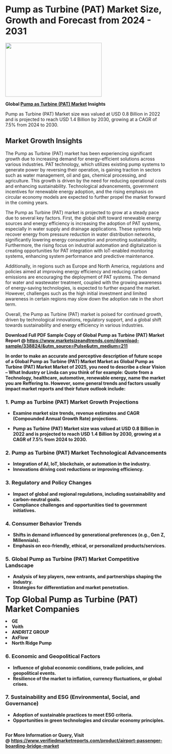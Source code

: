 <H1>Pump as Turbine (PAT) Market Size, Growth and Forecast from 2024 - 2031</H1><img class="aligncenter size-medium wp-image-584254" src="https://thirdeyenews.in/wp-content/uploads/2024/09/Global-Market-Research-300x168.jpeg" alt="" width="300" height="168" /><p><strong>Global&nbsp;<a href="https://www.marketsizeandtrends.com/download-sample/338824/&amp;utm_source=Pulse&amp;utm_medium=211">Pump as Turbine (PAT) Market</a> Insights</strong></p><p>Pump as Turbine (PAT) Market size was valued at USD 0.8 Billion in 2022 and is projected to reach USD 1.4 Billion by 2030, growing at a CAGR of 7.5% from 2024 to 2030.</p><p><h2>Market Growth Insights</h2> <p>The Pump as Turbine (PAT) market has been experiencing significant growth due to increasing demand for energy-efficient solutions across various industries. PAT technology, which utilizes existing pump systems to generate power by reversing their operation, is gaining traction in sectors such as water management, oil and gas, chemical processing, and agriculture. This growth is driven by the need for reducing operational costs and enhancing sustainability. Technological advancements, government incentives for renewable energy adoption, and the rising emphasis on circular economy models are expected to further propel the market forward in the coming years.</p> <p><strong></strong></p> <p>The Pump as Turbine (PAT) market is projected to grow at a steady pace due to several key factors. First, the global shift toward renewable energy sources and energy efficiency is increasing the adoption of PAT systems, especially in water supply and drainage applications. These systems help recover energy from pressure reduction in water distribution networks, significantly lowering energy consumption and promoting sustainability. Furthermore, the rising focus on industrial automation and digitalization is creating opportunities for PAT integration with IoT-enabled monitoring systems, enhancing system performance and predictive maintenance.</p> <p>Additionally, in regions such as Europe and North America, regulations and policies aimed at improving energy efficiency and reducing carbon emissions are encouraging the deployment of PAT systems. The demand for water and wastewater treatment, coupled with the growing awareness of energy-saving technologies, is expected to further expand the market. However, challenges such as the high initial investment and limited awareness in certain regions may slow down the adoption rate in the short term.</p> <p>Overall, the Pump as Turbine (PAT) market is poised for continued growth, driven by technological innovations, regulatory support, and a global shift towards sustainability and energy efficiency in various industries.</p> <p><strong></p><p><span class=""><strong>Download Full PDF Sample Copy of Global Pump as Turbine (PAT) Market Report</strong> @ <a href="https://www.marketsizeandtrends.com/download-sample/338824/&amp;utm_source=Pulse&amp;utm_medium=211" target="_blank">https://www.marketsizeandtrends.com/download-sample/338824/&amp;utm_source=Pulse&amp;utm_medium=211</a></span></p><p>In order to make an accurate and perceptive description of future scope of a Global&nbsp;Pump as Turbine (PAT) Market Market as Global&nbsp;Pump as Turbine (PAT) Market Market of 2025, you need to describe a clear Vision &ndash; What Industry or Linda can you think of for example: Quote from a Technology, healthcare, automotive, renewable energy, name the market you are Reffering to. However, some general trends and factors usually impact market reports and their future outlook include:</p><h3>1.&nbsp;<strong>Pump as Turbine (PAT) Market Growth Projections</strong></h3><ul><li>Examine market size trends, revenue estimates and CAGR (Compounded Annual Growth Rate) projections.</li><li><p>Pump as Turbine (PAT) Market size was valued at USD 0.8 Billion in 2022 and is projected to reach USD 1.4 Billion by 2030, growing at a CAGR of 7.5% from 2024 to 2030.</p></li></ul><h3>2.&nbsp;<strong>Pump as Turbine (PAT) Market Technological Advancements</strong></h3><ul><li>Integration of AI, IoT, blockchain, or automation in the industry.</li><li>Innovations driving cost reductions or improving efficiency.</li></ul><h3>3.&nbsp;<strong>Regulatory and Policy Changes</strong></h3><ul><li>Impact of global and regional regulations, including sustainability and carbon-neutral goals.</li><li>Compliance challenges and opportunities tied to government initiatives.</li></ul><h3>4.&nbsp;<strong>Consumer Behavior Trends</strong></h3><ul><li>Shifts in demand influenced by generational preferences (e.g., Gen Z, Millennials).</li><li>Emphasis on eco-friendly, ethical, or personalized products/services.</li></ul><h3>5.&nbsp;<strong>Global Pump as Turbine (PAT) Market Competitive Landscape</strong></h3><ul><li>Analysis of key players, new entrants, and partnerships shaping the industry.</li><li>Strategies for differentiation and market penetration.</li></ul><p data-pm-slice="1 1 []"><span style="color: inherit; font-family: inherit; font-size: 25px;">Top Global Pump as Turbine (PAT) Market Companies</span></p><div class="" data-test-id=""><p><li>GE</li><li> Voith</li><li> ANDRITZ GROUP</li><li> AxFlow</li><li> North Ridge Pump</li></p></div><h3>6.&nbsp;<strong>Economic and Geopolitical Factors</strong></h3><ul><li>Influence of global economic conditions, trade policies, and geopolitical events.</li><li>Resilience of the market to inflation, currency fluctuations, or global crises.</li></ul><h3>7.&nbsp;<strong>Sustainability and ESG (Environmental, Social, and Governance)</strong></h3><ul><li>Adoption of sustainable practices to meet ESG criteria.</li><li>Opportunities in green technologies and circular economy principles.</li></ul><h2><strong style="font-size: 14px;">For More Information or Query, Visit @&nbsp;</strong><a style="background-color: #ffffff; font-size: 14px;" href="https://www.marketsizeandtrends.com/report/pump-as-turbine-pat-market/" target="_blank">https://www.verifiedmarketreports.com/product/airport-passenger-boarding-bridge-market</a></h2>
